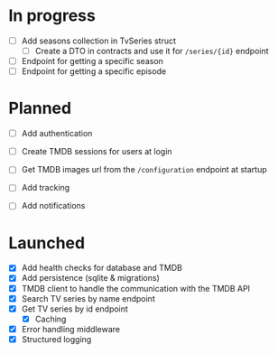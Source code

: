 # In progress

- [ ] Add seasons collection in TvSeries struct
    - [ ] Create a DTO in contracts and use it for `/series/{id}` endpoint

- [ ] Endpoint for getting a specific season
- [ ] Endpoint for getting a specific episode

# Planned

- [ ] Add authentication
- [ ] Create TMDB sessions for users at login

- [ ] Get TMDB images url from the `/configuration` endpoint at startup

- [ ] Add tracking
- [ ] Add notifications

# Launched

- [x] Add health checks for database and TMDB
- [x] Add persistence (sqlite & migrations)
- [x] TMDB client to handle the communication with the TMDB API
- [x] Search TV series by name endpoint
- [x] Get TV series by id endpoint
  - [x] Caching
- [x] Error handling middleware
- [x] Structured logging